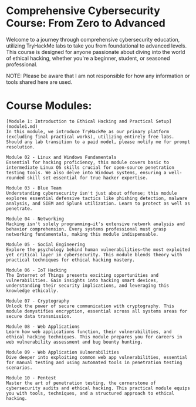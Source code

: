 
# Comprehensive Cybersecurity Course: From Zero to Advanced

Welcome to a journey through comprehensive cybersecurity education, utilizing TryHackMe labs to take you from foundational to advanced levels. This course is designed for anyone passionate about diving into the world of ethical hacking, whether you're a beginner, student, or seasoned professional.

NOTE: Please be aware that I am not responsible for how any information or tools shared here are used.

# Course Modules:

    [Module 1: Introduction to Ethical Hacking and Practical Setup](module1.md)
    In this module, we introduce TryHackMe as our primary platform (excluding final practical works), utilizing entirely free labs. Should any lab transition to a paid model, please notify me for prompt resolution.

    Module 02 - Linux and Windows Fundamentals
    Essential for hacking proficiency, this module covers basic to intermediate Linux OS skills crucial for open-source penetration testing tools. We also delve into Windows systems, ensuring a well-rounded skill set essential for true hacker expertise.

    Module 03 - Blue Team
    Understanding cybersecurity isn't just about offense; this module explores essential defensive tactics like phishing detection, malware analysis, and SIEM and Splunk utilization. Learn to protect as well as penetrate.

    Module 04 - Networking
    Hacking isn't solely programming—it's extensive network analysis and behavior comprehension. Every systems professional must grasp networking fundamentals, making this module indispensable.

    Module 05 - Social Engineering
    Explore the psychology behind human vulnerabilities—the most exploited yet critical layer in cybersecurity. This module blends theory with practical techniques for ethical hacking mastery.

    Module 06 - IoT Hacking
    The Internet of Things presents exciting opportunities and vulnerabilities. Gain insights into hacking smart devices, understanding their security implications, and leveraging this knowledge ethically.

    Module 07 - Cryptography
    Unlock the power of secure communication with cryptography. This module demystifies encryption, essential across all systems areas for secure data transmission.

    Module 08 - Web Applications
    Learn how web applications function, their vulnerabilities, and ethical hacking techniques. This module prepares you for careers in web vulnerability assessment and bug bounty hunting.

    Module 09 - Web Application Vulnerabilities
    Dive deeper into exploiting common web app vulnerabilities, essential for manual testing and using automated tools in penetration testing scenarios.

    Module 10 - Pentest
    Master the art of penetration testing, the cornerstone of cybersecurity audits and ethical hacking. This practical module equips you with tools, techniques, and a structured approach to ethical hacking.
